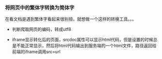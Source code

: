 ### 将网页中的繁体字转换为简体字

在看文档是遇到繁体字看起来很别扭，就想做一个这样的转换工具。。。


* 判断爬取网页的编码，转成utf8

* iframe显示转化后的页面，srcdoc属性可以显示html代码，但是设置的时候总是不能正常显示，然后将html代码输出到服务端的一个html文件，路径返回给前端的iframe调用src=url